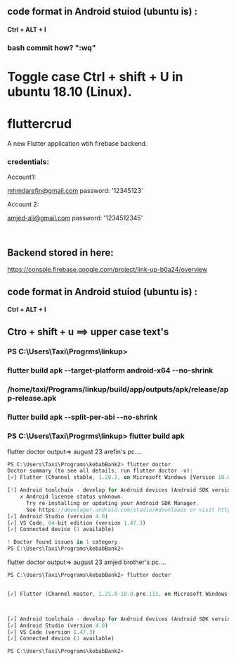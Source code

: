 ## code format in Android stuiod (ubuntu is) :

####  Ctrl + ALT + I

### bash commit how? ":wq"



# Toggle case Ctrl + shift + U in ubuntu 18.10 (Linux).


# fluttercrud

A new Flutter application wtih firebase backend.

### credentials:

Account1:

mhmdarefin@gmail.com
password: '12345123'

Account 2:

amjed-ali@gmail.com
password: '1234512345'


```json



```
## Backend stored in here:

https://console.firebase.google.com/project/link-up-b0a24/overview




## code format in Android stuiod (ubuntu is) :

####  Ctrl + ALT + I

## Ctro + shift + u ==> upper case text's


### PS C:\Users\Taxi\Progrms\linkup>

### flutter build apk --target-platform android-x64 --no-shrink

### /home/taxi/Programs/linkup/build/app/outputs/apk/release/app-release.apk

### flutter build apk --split-per-abi --no-shrink


### PS C:\Users\Taxi\Progrms\linkup> flutter build apk


flutter doctor output=> august 23 arefin's pc....

```dart
PS C:\Users\Taxi\Programs\kebabBank2> flutter doctor
Doctor summary (to see all details, run flutter doctor -v):
[✓] Flutter (Channel stable, 1.20.2, on Microsoft Windows [Version 10.0.19041.388], locale en-US)

[!] Android toolchain - develop for Android devices (Android SDK version 29.0.3)
    ✗ Android license status unknown.
      Try re-installing or updating your Android SDK Manager.
      See https://developer.android.com/studio/#downloads or visit https://flutter.dev/docs/get-started/install/windows#android-setup for detailed instructions.
[✓] Android Studio (version 4.0)
[✓] VS Code, 64-bit edition (version 1.47.3)
[✓] Connected device (1 available)

! Doctor found issues in 1 category.
PS C:\Users\Taxi\Programs\kebabBank2>
```


flutter doctor output=> august 23 amjed brother's pc....

```dart
PS C:\Users\Taxi\Programs\kebabBank2> flutter doctor


[✓] Flutter (Channel master, 1.21.0-10.0.pre.113, on Microsoft Windows [Version 10.0.19041.450], locale en-US)



[✓] Android toolchain - develop for Android devices (Android SDK version 28.0.3)
[✓] Android Studio (version 4.0)
[✓] VS Code (version 1.47.3)
[✓] Connected device (1 available)

PS C:\Users\Taxi\Programs\kebabBank2>
```

